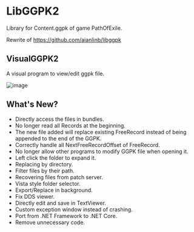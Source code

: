 # LibGGPK2
Library for Content.ggpk of game PathOfExile.

Rewrite of https://github.com/aianlinb/libggpk
## VisualGGPK2
A visual program to view/edit ggpk file.

![image](https://github.com/aianlinb/LibGGPK2/blob/master/.github/example.png)
## What's New?
- Directly access the files in bundles.
- No longer read all Records at the beginning.
- The new file added will replace existing FreeRecord instead of being appended to the end of the GGPK.
- Correctly handle all NextFreeRecordOffset of FreeRecord.
- No longer allow other programs to modify GGPK file when opening it.
- Left click the folder to expand it.
- Replacing by directory.
- Filter files by their path.
- Recovering files from patch server.
- Vista style folder selector.
- Export/Replace in background.
- Fix DDS viewer.
- Directly edit and save in TextViewer.
- Custom exception window instead of crashing.
- Port from .NET Framework to .NET Core.
- Remove unnecessary code.